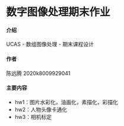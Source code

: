 # 数字图像处理期末作业

#### 介绍
UCAS - 数组图像处理 - 期末课程设计

#### 作者
陈远腾 2020k8009929041


#### 主要内容

* hw1：图片水彩化，油画化，素描化，彩描化
* hw2：人物头像卡通化
* hw3：相机标定
